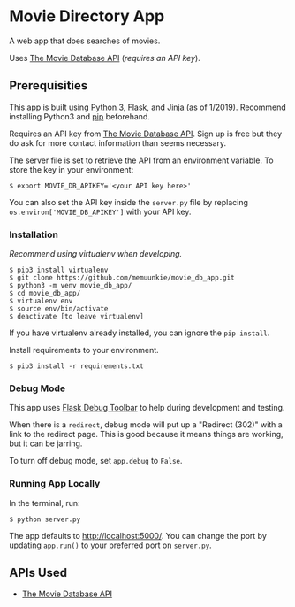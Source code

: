 # Movie Directory App

A web app that does searches of movies.

Uses [The Movie Database API](https://developers.themoviedb.org/3/getting-started) (*requires an API key*).

## Prerequisities

This app is built using [Python 3](https://www.python.org/), [Flask](http://flask.pocoo.org/), and [Jinja](http://jinja.pocoo.org/) (as of 1/2019). Recommend installing Python3 and [pip](https://pip.pypa.io/en/stable/installing/) beforehand.

Requires an API key from [The Movie Database API](https://developers.themoviedb.org/3/getting-started). Sign up is free but they do ask for more contact information than seems necessary.

The server file is set to retrieve the API from an environment variable. To store the key in your environment:

```
$ export MOVIE_DB_APIKEY='<your API key here>'
```

You can also set the API key inside the ```server.py``` file by replacing ```os.environ['MOVIE_DB_APIKEY']``` with your API key.

### Installation

*Recommend using virtualenv when developing.*

```
$ pip3 install virtualenv
$ git clone https://github.com/memuunkie/movie_db_app.git
$ python3 -m venv movie_db_app/
$ cd movie_db_app/
$ virtualenv env
$ source env/bin/activate
$ deactivate [to leave virtualenv]
```

If you have virtualenv already installed, you can ignore the ```pip install```.

Install requirements to your environment.

```
$ pip3 install -r requirements.txt
```

### Debug Mode

This app uses [Flask Debug Toolbar](https://flask-debugtoolbar.readthedocs.io/en/latest/) to help during development and testing. 

When there is a ```redirect```, debug mode will put up a "Redirect (302)" with a link to the redirect page. This is good because it means things are working, but it can be jarring.

To turn off debug mode, set ```app.debug``` to ```False```.

### Running App Locally

In the terminal, run:
```
$ python server.py
```

The app defaults to [http://localhost:5000/](http://localhost:5000/). You can change the port by updating ```app.run()``` to your preferred port on ```server.py```.


## APIs Used

* [The Movie Database API](https://developers.themoviedb.org/3/getting-started)
